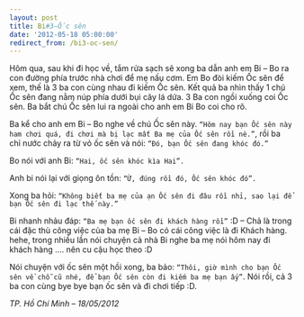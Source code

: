 ```yaml
---
layout: post
title: Bi#3–Ốc sên
date: '2012-05-18 05:00:00'
redirect_from: /bi3-oc-sen/
---
```


Hôm qua, sau khi đi học về, tắm rửa sạch sẽ xong ba dẫn anh em Bi – Bo ra con đường phía trước nhà chơi để mẹ nấu cơm. Em Bo đòi kiếm Ốc sên để xem, thế là 3 ba con cùng nhau đi kiếm Ốc sên. Kết quả ba nhìn thấy 1 chú Ốc sên đang nằm núp phía dưới bụi cây lá dứa. 3 Ba con ngồi xuống coi Ốc sên. Ba bắt chú Ốc sên lui ra ngoài cho anh em Bi Bo coi cho rõ.

Ba kể cho anh em Bi – Bo nghe về chú Ốc sên này. `“Hôm nay bạn Ốc sên này ham chơi quá, đi chơi mà bị lạc mất Ba mẹ của Ốc sên rồi nè.”`, rồi ba chỉ nước chảy ra từ vỏ ốc sên và nói: `“Đó, bạn Ốc sên đang khóc đó.”`

Bo nói với anh Bi: `“Hai, ốc sên khóc kìa Hai”.`

Anh bi nói lại với giọng ôn tồn: `“Ừ, đúng rồi đó, Ốc sên khóc đó”.`

Xong ba hỏi: `“Không biết ba mẹ của ạn Ốc sên đi đâu rồi nhỉ, sao lại để bạn Ốc sên đi lạc thế này.”`

Bi nhanh nhảu đáp: `“Ba mẹ bạn ốc sên đi khách hàng rồi”` :D
– Chả là trong cái đặc thù công việc của ba mẹ Bi – Bo có cái công việc là đi Khách hàng. hehe, trong nhiều lần nói chuyện cả nhà Bi nghe ba mẹ nói hôm nay đi khách hàng …. nên cu cậu học theo :D

Nói chuyện với ốc sên một hồi xong, ba bảo: `“Thôi, giờ mình cho bạn Ốc sên về chỗ cũ nhé, để bạn Ốc sên còn đi kiếm ba mẹ bạn ấy”`. Nói rồi, cả 3 ba con cùng bye bye bạn ốc sên và đi chơi tiếp :D.

*TP. Hồ Chí Minh – 18/05/2012*